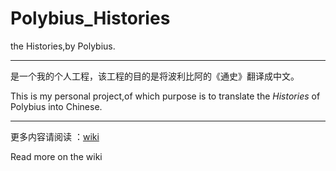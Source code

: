 # Polybius_Histories
the Histories,by Polybius.
***
是一个我的个人工程，该工程的目的是将波利比阿的《通史》翻译成中文。

This is my personal project,of which purpose is to translate the *Histories* of Polybius into Chinese.
***
更多内容请阅读 ：[wiki](https://github.com/AndrewImalion/Polybius_Histories/wiki)

Read more on the wiki
